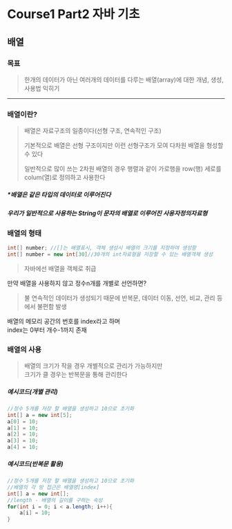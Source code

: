 # Course1 Part2 자바 기초   

## 배열

### 목표
> 한개의 데이터가 아닌 여러개의 데이터를 다루는 배열(array)에 대한 개념, 생성, 사용법 익히기
---
### 배열이란?
>배열은 자료구조의 일종이다(선형 구조, 연속적인 구조)
> 
>기본적으로 배열은 선형 구조이지만 이런 선형구조가 모여 다차원 배열을 형성할 수 있다   
>   
>일반적으로 많이 쓰는 2차원 배열의 경우 행렬과 같이 가로행을 row(행) 세로를colum(열)로 정의하고
사용한다

##### *배열은 같은 타입의 데이터로 이루어진다   
##### 우리가 일반적으로 사용하는 String이 문자의 배열로 이루어진 사용자정의자료형

### 배열의 형태
```java
int[] number; //[]는 배열표시, 객체 생성시 배열의 크기를 지정하여 생성함
int[] number = new int[30]//30개의 int자료형을 저장할 수 있는 배열객체 생성
```
> 자바에선 배열을 객체로 취급   

만약 배열을 사용하지 않고 정수n개를 개별로 선언하면?
> 불 연속적인 데이터가 생성되기 때문에 반복문, 데이터 이동, 선언, 비교, 관리 등에서 불편함 발생

배열의 메모리 공간의 번호를 index라고 하며   
index는 0부터 개수-1까지 존재

### 배열의 사용
> 배열의 크기가 작을 경우 개별적으로 관리가 가능하지만   
> 크기가 클 경우는 반복문을 통해 관리한다

##### 예시코드(개별 관리)
```java
//정수 5개를 저장 할 배열을 생성하고 10으로 초기화
int[] a = new int[5];
a[0] = 10;
a[1] = 10;
a[2] = 10;
a[3] = 10;
a[4] = 10;
```

##### 예시코드(반복문 활용)
```java
//정수 5개를 저장 할 배열을 생성하고 10으로 초기화
//배열의 각 방 접근은 배열명[index]
int[] a = new int[];
//length - 배열의 길이를 구하는 속성
for(int i = 0; i < a.length; i++){
    a[i] = 10;
}


```
